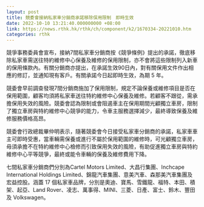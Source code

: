```yaml
---
layout: post
title: 競委會接納私家車分銷商承諾移除保用限制　即時生效
date: 2022-10-10 13:21:40.000000000 +08:00
link: https://news.rthk.hk/rthk/ch/component/k2/1670334-20221010.htm
categories: rthk
---
```


競爭事務委員會宣布，接納7間私家車分銷商按《競爭條例》提出的承諾，徹底移除私家車需送往特約維修中心保養及維修的保用限制，亦不會將這些限制列入新車的保用條款內。有關分銷商亦提出，在承諾生效90日內，對有關保用文件作出相應的修訂，並通知現有客戶。有關承諾今日起即時生效，為期 5 年。

競委會早前調查發現7間分銷商施加了保用限制，規定不論保養或維修項目是否在保用範圍，顧客均須將私家車送往特約維修中心保養及維修。若顧客不跟從，需承擔保用失效的風險。競委會認為限制或會阻遏車主在保用期間光顧獨立車房，限制了獨立車房與特約維修中心競爭的能力，令車主服務選擇減少，最終導致保養及維修服務價格高昂。

競委會行政總裁畢仲明表示，隨著競委會今日接受私家車分銷商的承諾，私家車車主可即時受惠，當車輛需保養或進行不屬於保用範圍的維修時，可光顧獨立車房，毋須承擔不在特約維修中心檢修而引致保用失效的風險，有助促進獨立車房與特約維修中心平等競爭，最終或能令車輛的保養及維修費用下降。

七間私家車分銷商們分別為Cartel Motors Limited、大昌行集團、Inchcape International Holdings Limited、錦龍汽車集團、意美汽車、森那美汽車集團及宏益控股。涵蓋 17 個私家車品牌，分別是奧迪、寶馬、雪鐵龍、福特、本田、積架、起亞、Land Rover、凌志、萬事得、MINI、三菱、日產、富士、鈴木、豐田及 Volkswagen。
